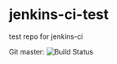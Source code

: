 # jenkins-ci-test
test repo for jenkins-ci 

Git master: ![Build Status](http://10.11.0.15:8080/buildStatus/icon?job=jenkins-ci-test)
